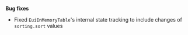 **Bug fixes**

- Fixed `EuiInMemoryTable`'s internal state tracking to include changes of `sorting.sort` values 
